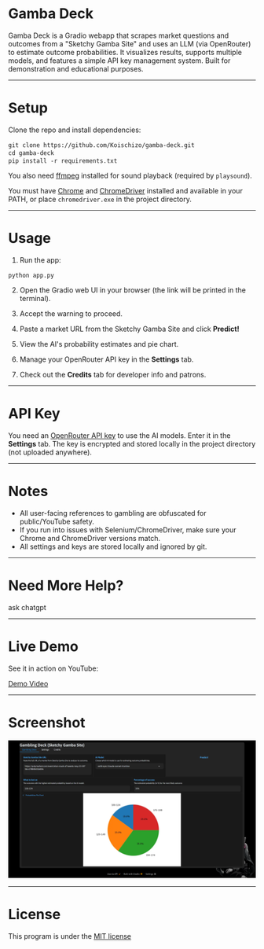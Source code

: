 # Gamba Deck

Gamba Deck is a Gradio webapp that scrapes market questions and outcomes from a "Sketchy Gamba Site" and uses an LLM (via OpenRouter) to estimate outcome probabilities. It visualizes results, supports multiple models, and features a simple API key management system. Built for demonstration and educational purposes.

---

# Setup

Clone the repo and install dependencies:

```
git clone https://github.com/Koischizo/gamba-deck.git
cd gamba-deck
pip install -r requirements.txt
```

You also need [ffmpeg](https://ffmpeg.org/) installed for sound playback (required by `playsound`).

You must have [Chrome](https://www.google.com/chrome/) and [ChromeDriver](https://chromedriver.chromium.org/downloads) installed and available in your PATH, or place `chromedriver.exe` in the project directory.

---

# Usage

1. Run the app:

```
python app.py
```

2. Open the Gradio web UI in your browser (the link will be printed in the terminal).

3. Accept the warning to proceed.

4. Paste a market URL from the Sketchy Gamba Site and click **Predict!**

5. View the AI's probability estimates and pie chart.

6. Manage your OpenRouter API key in the **Settings** tab.

7. Check out the **Credits** tab for developer info and patrons.

---

# API Key

You need an [OpenRouter API key](https://openrouter.ai/) to use the AI models. Enter it in the **Settings** tab. The key is encrypted and stored locally in the project directory (not uploaded anywhere).

---

# Notes

- All user-facing references to gambling are obfuscated for public/YouTube safety.
- If you run into issues with Selenium/ChromeDriver, make sure your Chrome and ChromeDriver versions match.
- All settings and keys are stored locally and ignored by git.

---

# Need More Help?

ask chatgpt

---

# Live Demo

See it in action on YouTube:

[Demo Video](https://www.youtube.com/@SchizoDev/)

---

# Screenshot

![Gamba Deck Example UI](assets/web/web-example.png)

---

# License

This program is under the [MIT license](/LICENSE)